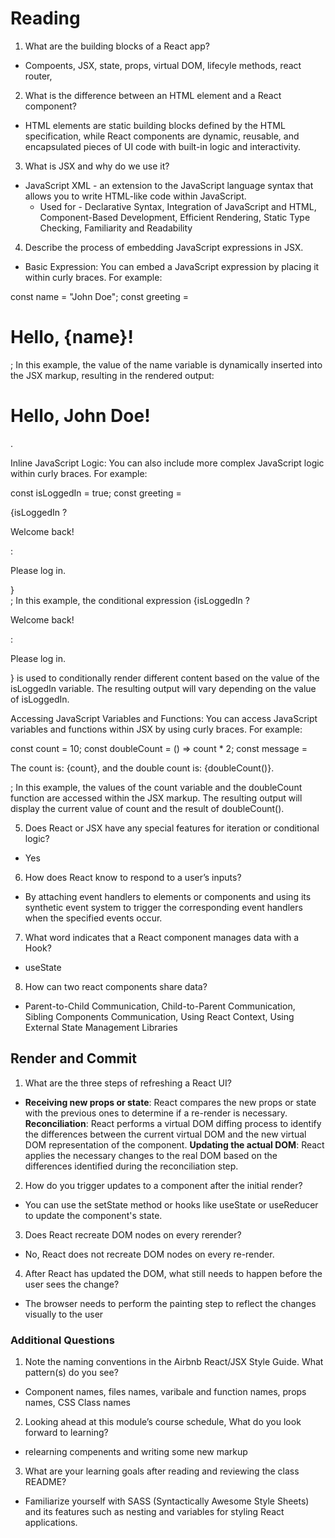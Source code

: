 # Reading
1. What are the building blocks of a React app? 
  - Compoents, JSX, state, props, virtual DOM, lifecyle methods, react router, 
2. What is the difference between an HTML element and a React component?
  - HTML elements are static building blocks defined by the HTML specification, while React components are dynamic, reusable, and encapsulated pieces of UI code with built-in logic and interactivity. 
3. What is JSX and why do we use it?
  - JavaScript XML - an extension to the JavaScript language syntax that allows you to write HTML-like code within JavaScript. 
    * Used for - Declarative Syntax, Integration of JavaScript and HTML, Component-Based Development, Efficient Rendering, Static Type Checking, Familiarity and Readability

4. Describe the process of embedding JavaScript expressions in JSX.
  - Basic Expression:
You can embed a JavaScript expression by placing it within curly braces. For example:

  const name = "John Doe";
  const greeting = <h1>Hello, {name}!</h1>;
  In this example, the value of the name variable is dynamically inserted into the JSX markup, resulting in the rendered output: <h1>Hello, John Doe!</h1>.

Inline JavaScript Logic:
You can also include more complex JavaScript logic within curly braces. For example:

  const isLoggedIn = true;
  const greeting = <div>{isLoggedIn ? <p>Welcome back!</p> : <p>Please log in.</p>}</div>;
  In this example, the conditional expression {isLoggedIn ? <p>Welcome back!</p> : <p>Please log in.</p>} is used to conditionally render different content based on the value of the isLoggedIn variable. The resulting output will vary depending on the value of isLoggedIn.

Accessing JavaScript Variables and Functions:
You can access JavaScript variables and functions within JSX by using curly braces. For example:

  const count = 10;
  const doubleCount = () => count * 2;
  const message = <p>The count is: {count}, and the double count is: {doubleCount()}.</p>;
  In this example, the values of the count variable and the doubleCount function are accessed within the JSX markup. The resulting output will display the current value of count and the result of doubleCount().

5. Does React or JSX have any special features for iteration or conditional logic?
  - Yes 
6. How does React know to respond to a user’s inputs?
  - By attaching event handlers to elements or components and using its synthetic event system to trigger the corresponding event handlers when the specified events occur.
7. What word indicates that a React component manages data with a Hook?
  - useState
8. How can two react components share data?
  - Parent-to-Child Communication, Child-to-Parent Communication, Sibling Components Communication, Using React Context, Using External State Management Libraries

## Render and Commit
1. What are the three steps of refreshing a React UI?
  - **Receiving new props or state**: React compares the new props or state with the previous ones to determine if a re-render is necessary.
    **Reconciliation**: React performs a virtual DOM diffing process to identify the differences between the current virtual DOM and the new virtual DOM representation of the component.
    **Updating the actual DOM**: React applies the necessary changes to the real DOM based on the differences identified during the reconciliation step.
2. How do you trigger updates to a component after the initial render?
  - You can use the setState method or hooks like useState or useReducer to update the component's state. 
3. Does React recreate DOM nodes on every rerender?
  - No, React does not recreate DOM nodes on every re-render.
4. After React has updated the DOM, what still needs to happen before the user sees the change?
  - The browser needs to perform the painting step to reflect the changes visually to the user

### Additional Questions
1. Note the naming conventions in the Airbnb React/JSX Style Guide. What pattern(s) do you see?
  - Component names, files names, varibale and function names, props names, CSS Class names 
2. Looking ahead at this module’s course schedule, What do you look forward to learning?
  - relearning compenents and writing some new markup 
3. What are your learning goals after reading and reviewing the class README?
  - Familiarize yourself with SASS (Syntactically Awesome Style Sheets) and its features such as nesting and variables for styling React applications.